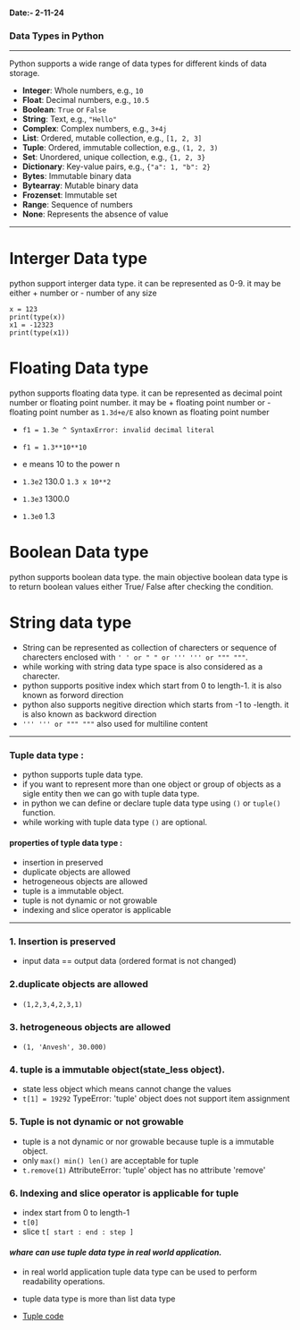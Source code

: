 #### Date:- 2-11-24
### **Data Types in Python**
---

Python supports a wide range of data types for different kinds of data storage.

- **Integer**: Whole numbers, e.g., `10`
- **Float**: Decimal numbers, e.g., `10.5`
- **Boolean**: `True` or `False`
- **String**: Text, e.g., `"Hello"`
- **Complex**: Complex numbers, e.g., `3+4j`
- **List**: Ordered, mutable collection, e.g., `[1, 2, 3]`
- **Tuple**: Ordered, immutable collection, e.g., `(1, 2, 3)`
- **Set**: Unordered, unique collection, e.g., `{1, 2, 3}`
- **Dictionary**: Key-value pairs, e.g., `{"a": 1, "b": 2}`
- **Bytes**: Immutable binary data
- **Bytearray**: Mutable binary data
- **Frozenset**: Immutable set
- **Range**: Sequence of numbers
- **None**: Represents the absence of value

---
# Interger Data type
python support interger data type. it can be represented as 0-9. it may be either + number or - number of any size 
```
x = 123
print(type(x))
x1 = -12323
print(type(x1))
```

# Floating Data type 
python supports floating data type. it can be represented as decimal point number or floating point number. it may be + floating point number or - floating point number as `1.3d+e/E` also known as floating point number
- `f1 = 1.3e
           ^
SyntaxError: invalid decimal literal`

- `f1 = 1.3**10**10`
- e means 10 to the power n
- `1.3e2` 130.0 `1.3 x 10**2`
- `1.3e3` 1300.0
- `1.3e0` 1.3

# Boolean Data type 
python supports boolean data type. the main objective boolean data type is to return boolean values either True/ False after checking the condition.

# String data type
- String can be represented as collection of charecters or sequence of charecters enclosed with `' ' or " " or ''' ''' or """ """`.
- while working with string data type space is also considered as a charecter.
- python supports positive index which start from 0 to length-1. it is also known as forword direction
- python also supports negitive direction which starts from -1 to -length. it is also known as backword direction
- `''' ''' or """ """` also used for multiline content


---

### **Tuple data type** :
- python supports tuple data type. 
- if you want to represent more than one object or group of objects as a sigle entity then we can go with tuple data type. 
- in python we can define or declare tuple data type using `()` or `tuple()` function.
- while working with tuple data type `()` are optional.
 
#### properties of typle data type :
- insertion in preserved
- duplicate objects are allowed 
- hetrogeneous objects are allowed 
- tuple is a immutable object.
- tuple is not dynamic or not growable
- indexing and slice operator is applicable

---
### 1. Insertion is preserved
- input data == output data (ordered format is not changed)

### 2.duplicate objects are allowed 
- `(1,2,3,4,2,3,1)`

### 3. hetrogeneous objects are allowed
- `(1, 'Anvesh', 30.000)`

### 4. tuple is a immutable object(state_less object).
- state less object which means cannot change the values
- `t[1] = 19292` TypeError: 'tuple' object does not support item assignment

### 5. Tuple is not dynamic or not growable
- tuple is a not dynamic or nor growable because tuple is a immutable object.
- only `max() min() len()` are acceptable for tuple 
- `t.remove(1)` AttributeError: 'tuple' object has no attribute 'remove'

### 6. Indexing and slice operator is applicable for tuple 
- index start from 0 to length-1
- `t[0]`
- slice `t[ start : end : step ]`


#### *whare can use tuple data type in real world application.*
- in real world application tuple data type can be used to perform readability operations.
- tuple data type is more than list data type   

- [Tuple code](./Tuple.py) 

